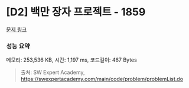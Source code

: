 # [D2] 백만 장자 프로젝트 - 1859 

[문제 링크](https://swexpertacademy.com/main/code/problem/problemDetail.do?contestProbId=AV5LrsUaDxcDFAXc) 

### 성능 요약

메모리: 253,536 KB, 시간: 1,197 ms, 코드길이: 467 Bytes



> 출처: SW Expert Academy, https://swexpertacademy.com/main/code/problem/problemList.do